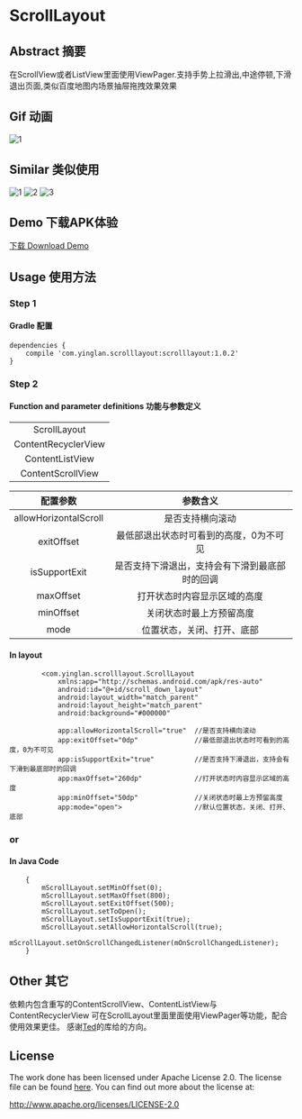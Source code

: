 # ScrollLayout
## Abstract 摘要
在ScrollView或者ListView里面使用ViewPager.支持手势上拉滑出,中途停顿,下滑退出页面,类似百度地图内场景抽屉拖拽效果效果

## Gif 动画
![1](https://github.com/yingLanNull/ScrollLayout/blob/master/Show/demo.gif)

## Similar 类似使用
![1](https://github.com/yingLanNull/ScrollLayout/blob/master/Show/Screenshot18.png)
![2](https://github.com/yingLanNull/ScrollLayout/blob/master/Show/Screenshot42.png)
![3](https://github.com/yingLanNull/ScrollLayout/blob/master/Show/Screenshot58.png)

## Demo 下载APK体验
[下载 Download Demo](https://github.com/yingLanNull/ScrollLayout/raw/master/Show/app-debug.apk)

## Usage 使用方法
### Step 1
#### Gradle 配置
```
dependencies {
    compile 'com.yinglan.scrolllayout:scrolllayout:1.0.2'
}
```

### Step 2

#### Function and parameter definitions 功能与参数定义


<table>
  <tbody>
    <tr>
     <td align="center">ScrollLayout</td>
    </tr>
    <tr>
      <td align="center">ContentRecyclerView</td>
    </tr>
    <tr>
      <td align="center">ContentListView</td>
    </tr>
    <tr>
      <td align="center">ContentScrollView</td>
    </tr>
  </tbody>
</table>

<table>
  <tdead>
    <tr>
      <th align="center">配置参数</th>
      <th align="center">参数含义</th>
    </tr>
  </tdead>
  <tbody>
    <tr>
      <td align="center">allowHorizontalScroll</td>
      <td align="center">是否支持横向滚动</td>
    </tr>
    <tr>
      <td align="center">exitOffset</td>
      <td align="center">最低部退出状态时可看到的高度，0为不可见</td>
    </tr>
    <tr>
      <td align="center">isSupportExit</td>
      <td align="center">是否支持下滑退出，支持会有下滑到最底部时的回调</td>
    </tr>
    <tr>
      <td align="center">maxOffset</td>
      <td align="center">打开状态时内容显示区域的高度</td>
    </tr>
    <tr>
      <td align="center">minOffset</td>
      <td align="center">关闭状态时最上方预留高度</td>
    </tr>
    <tr>
      <td align="center">mode</td>
      <td align="center">位置状态，关闭、打开、底部</td>
    </tr>
  </tbody>
</table>


#### In layout
```
	    <com.yinglan.scrolllayout.ScrollLayout
	        xmlns:app="http://schemas.android.com/apk/res-auto"
            android:id="@+id/scroll_down_layout"
            android:layout_width="match_parent"
            android:layout_height="match_parent"
            android:background="#000000"

            app:allowHorizontalScroll="true"  //是否支持横向滚动
            app:exitOffset="0dp"              //最低部退出状态时可看到的高度，0为不可见
            app:isSupportExit="true"	      //是否支持下滑退出，支持会有下滑到最底部时的回调
            app:maxOffset="260dp"             //打开状态时内容显示区域的高度
            app:minOffset="50dp"              //关闭状态时最上方预留高度
            app:mode="open">                  //默认位置状态，关闭、打开、底部

```

### or

#### In Java Code
```
	{
	    mScrollLayout.setMinOffset(0);
        mScrollLayout.setMaxOffset(800);
        mScrollLayout.setExitOffset(500);
        mScrollLayout.setToOpen();
        mScrollLayout.setIsSupportExit(true);
        mScrollLayout.setAllowHorizontalScroll(true);
        mScrollLayout.setOnScrollChangedListener(mOnScrollChangedListener);
    }

```
## Other 其它
依赖内包含重写的ContentScrollView、ContentListView与ContentRecyclerView
可在ScrollLayout里面里面使用ViewPager等功能，配合使用效果更佳。
感谢[Ted](https://github.com/xiongwei-git)的库给的方向。

## License
The work done has been licensed under Apache License 2.0. The license file can be found
[here](LICENSE). You can find out more about the license at:

http://www.apache.org/licenses/LICENSE-2.0

